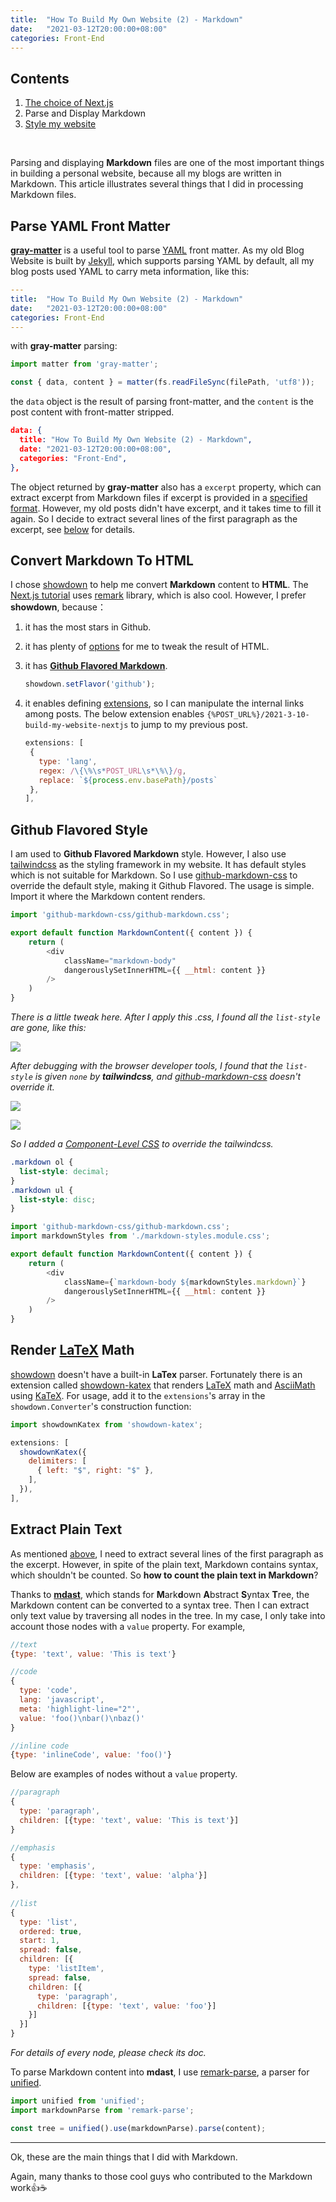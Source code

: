 ```yaml
---
title:  "How To Build My Own Website (2) - Markdown"
date:   "2021-03-12T20:00:00+08:00"
categories: Front-End
---
```




## Contents

1. [The choice of Next.js]({%POST_URL%}/2021-3-10-build-my-website-nextjs)
2. Parse and Display Markdown
3. [Style my website]({%POST_URL%}/2021-3-14-build-my-website-style)

<br>



Parsing and displaying **Markdown** files are one of the most important things in building a personal website, because all my blogs are written in Markdown. This article illustrates several things that I did in processing Markdown files.

## Parse YAML Front Matter

**[ gray-matter](https://github.com/jonschlinkert/gray-matter)** is a useful tool to parse [YAML](https://yaml.org/) front matter. As my old Blog Website is built by [Jekyll](https://jekyllrb.com/), which supports parsing YAML by default, all my blog posts used YAML to carry meta information, like this:

```yaml
---
title:  "How To Build My Own Website (2) - Markdown"
date:   "2021-03-12T20:00:00+08:00"
categories: Front-End
---
```

with **gray-matter** parsing:

```javascript
import matter from 'gray-matter';

const { data, content } = matter(fs.readFileSync(filePath, 'utf8'));
```

the `data` object is the result of parsing front-matter, and the `content` is the post content with front-matter stripped.

```json
data: {
  title: "How To Build My Own Website (2) - Markdown",
  date: "2021-03-12T20:00:00+08:00",
  categories: "Front-End",
},	
```

<a id="excerpt"></a>The object returned by **gray-matter** also has a `excerpt` property, which can extract excerpt from Markdown files if excerpt is provided in a [specified format](https://github.com/jonschlinkert/gray-matter#optionsexcerpts). However, my old posts didn't have excerpt, and it takes time to fill it again. So I decide to extract several lines of the first paragraph as the excerpt, see [below](#section-extract-plain-text) for details.

## Convert Markdown To HTML

I chose [showdown](https://github.com/showdownjs/showdown) to help me convert **Markdown** content to **HTML**. The [Next.js tutorial](https://nextjs.org/learn/basics/dynamic-routes/render-markdown) uses [remark](https://github.com/remarkjs/remark) library, which is also cool. However, I prefer **showdown**, because：

1. it has the most stars in Github.

2. it has plenty of [options](https://github.com/showdownjs/showdown#valid-options) for me to tweak the result of HTML.

3. it has **[Github Flavored Markdown](https://github.com/showdownjs/showdown#flavors)**. 

     ```javascript
     showdown.setFlavor('github');
     ```

4. it enables defining [extensions](https://github.com/showdownjs/showdown/wiki/extensions#creating-showdown-extensions), so I can manipulate the internal links among posts. The below extension enables `{%POST_URL%}/2021-3-10-build-my-website-nextjs` to jump to my previous post.

     ```javascript
     extensions: [
      {
        type: 'lang',
        regex: /\{\%\s*POST_URL\s*\%\}/g,
        replace: `${process.env.basePath}/posts`
      },	
     ],
     ```

## Github Flavored Style

I am used to **Github Flavored Markdown** style. However, I also use [tailwindcss](https://tailwindcss.com/) as the styling framework in my website. It has default styles which is not suitable for Markdown. So I use [github-markdown-css](https://github.com/sindresorhus/github-markdown-css) to override the default style, making it Github Flavored. The usage is simple. Import it where the Markdown content renders.

```javascript
import 'github-markdown-css/github-markdown.css';

export default function MarkdownContent({ content }) {
	return (
		<div
			className="markdown-body"
			dangerouslySetInnerHTML={{ __html: content }}
		/>
	)
}
```

*There is a little tweak here. After I apply this .css, I found all the `list-style` are gone, like this:*

![](/blog/assets/img-my-website/2.jpg)

*After debugging with the browser developer tools, I found that the `list-style` is given `none` by **tailwindcss**, and [github-markdown-css](https://github.com/sindresorhus/github-markdown-css/blob/main/github-markdown.css) doesn't override it.*

![](/blog/assets/img-my-website/3.jpg)

![](/blog/assets/img-my-website/4.jpg)

*So I added a [Component-Level CSS](https://nextjs.org/docs/basic-features/built-in-css-support#adding-component-level-css) to override the tailwindcss.*

```css
.markdown ol {
  list-style: decimal; 
}
.markdown ul {
  list-style: disc;
}
```

```javascript
import 'github-markdown-css/github-markdown.css';
import markdownStyles from './markdown-styles.module.css';

export default function MarkdownContent({ content }) {
	return (
		<div
			className={`markdown-body ${markdownStyles.markdown}`}
			dangerouslySetInnerHTML={{ __html: content }}
		/>
	)
}
```

 

## Render [LaTeX](https://www.latex-project.org/) Math

[showdown](https://github.com/showdownjs/showdown) doesn't have a built-in **LaTex** parser. Fortunately there is an extension called [showdown-katex](https://github.com/obedm503/showdown-katex) that renders [LaTeX](https://www.latex-project.org/) math and [AsciiMath](http://asciimath.org/) using [KaTeX](https://khan.github.io/KaTeX/). For usage, add it to the `extensions`'s array in the `showdown.Converter`'s construction function:

```javascript
import showdownKatex from 'showdown-katex';

extensions: [
  showdownKatex({
    delimiters: [
      { left: "$", right: "$" },
    ],
  }),   
],
```



## Extract Plain Text

As mentioned [above](#excerpt), I need to extract several lines of the first paragraph as the excerpt. However, in spite of the plain text, Markdown contains syntax, which shouldn't be counted. So **how to count the plain text in Markdown**?

Thanks to **[mdast](https://github.com/syntax-tree/mdast)**, which stands for **M**ark**d**own **A**bstract **S**yntax **T**ree, the Markdown content can be converted to a syntax tree. Then I can extract only text value by traversing all nodes in the tree. In my case, I only take into account those nodes with a `value` property. For example,

```javascript
//text
{type: 'text', value: 'This is text'}

//code
{
  type: 'code',
  lang: 'javascript',
  meta: 'highlight-line="2"',
  value: 'foo()\nbar()\nbaz()'
}

//inline code
{type: 'inlineCode', value: 'foo()'}
```

Below are examples of nodes without a `value` property.

```javascript
//paragraph
{
  type: 'paragraph',
  children: [{type: 'text', value: 'This is text'}]
}

//emphasis
{
  type: 'emphasis',
  children: [{type: 'text', value: 'alpha'}]
},
  
//list
{
  type: 'list',
  ordered: true,
  start: 1,
  spread: false,
  children: [{
    type: 'listItem',
    spread: false,
    children: [{
      type: 'paragraph',
      children: [{type: 'text', value: 'foo'}]
    }]
  }]
}
```

*For details of every node, please check its doc.*

To parse Markdown content into **mdast**, I use [remark-parse](https://github.com/remarkjs/remark/tree/main/packages/remark-parse), a parser for [unified](https://github.com/unifiedjs/unified).

```javascript
import unified from 'unified';
import markdownParse from 'remark-parse';

const tree = unified().use(markdownParse).parse(content);
```



***

Ok, these are the main things that I did with Markdown.

Again, many thanks to those cool guys who contributed to the Markdown work:+1::coffee:

